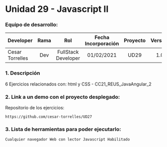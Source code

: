 # Unidad 29 -  Javascript II

### Equipo de desarrollo:

| Developer | Rama | Rol | Fecha Incorporación | Proyecto | Versión |
| --- | :---:  | :---:  | :---:  | :---: | :---:  |
| Cesar Torrelles | Dev  | FullStack Developer | 01/02/2021 | UD29  | 1.0  | 


### 1. Descripción

 6 Ejercicios  relacionados con:
html y CSS - CC21_REUS_JavaAngular_2

###  2. Link a un demo con el proyecto desplegado:

Repositorio de los ejercicios:
```
https://github.com/cesar-torrelles/UD27
```
###   3. Lista de herramientas para poder ejecutarlo:
```
Cualquier navegador Web con lector Javascript Habilitado
```

